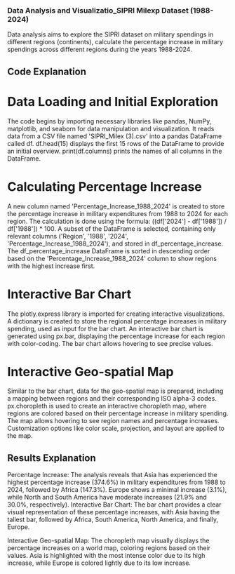 
### Data Analysis and Visualizatio_SIPRI Milexp Dataset (1988-2024)
Data analysis aims to explore the SIPRI dataset on military spendings in different regions (continents), calculate the percentage increase in military spendings across different regions during the years 1988-2024. 

## Code Explanation

# Data Loading and Initial Exploration

The code begins by importing necessary libraries like pandas, NumPy, matplotlib, and seaborn for data manipulation and visualization.
It reads data from a CSV file named 'SIPRI_Milex (3).csv' into a pandas DataFrame called df.
df.head(15) displays the first 15 rows of the DataFrame to provide an initial overview.
print(df.columns) prints the names of all columns in the DataFrame.

# Calculating Percentage Increase

A new column named 'Percentage_Increase_1988_2024' is created to store the percentage increase in military expenditures from 1988 to 2024 for each region. The calculation is done using the formula: ((df['2024'] - df['1988']) / df['1988']) * 100.
A subset of the DataFrame is selected, containing only relevant columns ('Region', '1988', '2024', 'Percentage_Increase_1988_2024'), and stored in df_percentage_increase.
The df_percentage_increase DataFrame is sorted in descending order based on the 'Percentage_Increase_1988_2024' column to show regions with the highest increase first.

# Interactive Bar Chart

The plotly.express library is imported for creating interactive visualizations.
A dictionary is created to store the regional percentage increases in military spending, used as input for the bar chart.
An interactive bar chart is generated using px.bar, displaying the percentage increase for each region with color-coding. The bar chart allows hovering to see precise values.

# Interactive Geo-spatial Map

Similar to the bar chart, data for the geo-spatial map is prepared, including a mapping between regions and their corresponding ISO alpha-3 codes.
px.choropleth is used to create an interactive choropleth map, where regions are colored based on their percentage increase in military spending. The map allows hovering to see region names and percentage increases. Customization options like color scale, projection, and layout are applied to the map.


## Results Explanation

Percentage Increase: The analysis reveals that Asia has experienced the highest percentage increase (374.6%) in military expenditures from 1988 to 2024, followed by Africa (147.3%). Europe shows a minimal increase (3.1%), while North and South America have moderate increases (21.9% and 30.0%, respectively).
Interactive Bar Chart: The bar chart provides a clear visual representation of these percentage increases, with Asia having the tallest bar, followed by Africa, South America, North America, and finally, Europe.

Interactive Geo-spatial Map: The choropleth map visually displays the percentage increases on a world map, coloring regions based on their values. Asia is highlighted with the most intense color due to its high increase, while Europe is colored lightly due to its low increase.
